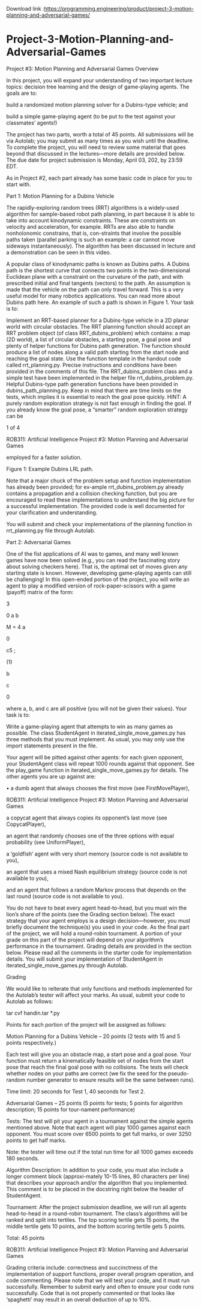 Download link :https://programming.engineering/product/project-3-motion-planning-and-adversarial-games/


# Project-3-Motion-Planning-and-Adversarial-Games
Project #3: Motion Planning and Adversarial Games
Overview

In this project, you will expand your understanding of two important lecture topics: decision tree learning and the design of game-playing agents. The goals are to:

build a randomized motion planning solver for a Dubins-type vehicle; and

build a simple game-playing agent (to be put to the test against your classmates’ agents!)

The project has two parts, worth a total of 45 points. All submissions will be via Autolab; you may submit as many times as you wish until the deadline. To complete the project, you will need to review some material that goes beyond that discussed in the lectures—more details are provided below. The due date for project submission is Monday, April 03, 202, by 23:59 EDT.

As in Project #2, each part already has some basic code in place for you to start with.

Part 1: Motion Planning for a Dubins Vehicle

The rapidly-exploring random trees (RRT) algorithms is a widely-used algorithm for sample-based robot path planning, in part because it is able to take into account kinodynamic constraints. These are constraints on velocity and acceleration, for example. RRTs are also able to handle nonholonomic constrains, that is, con-straints that involve the possible paths taken (parallel parking is such an example: a car cannot move sideways instantaneously). The algorithm has been discussed in lecture and a demonstration can be seen in this video.

A popular class of kinodynamic paths is known as Dubins paths. A Dubins path is the shortest curve that connects two points in the two-dimensional Euclidean plane with a constraint on the curvature of the path, and with prescribed initial and final tangents (vectors) to the path. An assumption is made that the vehicle on the path can only travel forward. This is a very useful model for many robotics applications. You can read more about Dubins path here. An example of such a path is shown in Figure 1. Your task is to:

Implement an RRT-based planner for a Dubins-type vehicle in a 2D planar world with circular obstacles. The RRT planning function should accept an RRT problem object (of class RRT_dubins_problem) which contains: a map (2D world), a list of circular obstacles, a starting pose, a goal pose and plenty of helper functions for Dubins path generation. The function should produce a list of nodes along a valid path starting from the start node and reaching the goal state. Use the function template in the handout code called rrt_planning.py. Precise instructions and conditions have been provided in the comments of this file. The RRT_dubins_problem class and a simple test have been implemented in the helper file rrt_dubins_problem.py. Helpful Dubins-type path generation functions have been provided in dubins_path_planning.py. Keep in mind that there are time limits on the tests, which implies it is essential to reach the goal pose quickly. HINT: A purely random exploration strategy is not fast enough in finding the goal. If you already know the goal pose, a “smarter” random exploration strategy can be

1 of 4

ROB311: Artificial Intelligence Project #3: Motion Planning and Adversarial Games

employed for a faster solution.


Figure 1: Example Dubins LRL path.

Note that a major chuck of the problem setup and function implementation has already been provided; for ex-ample rrt_dubins_problem.py already contains a propagation and a collision checking function, but you are encouraged to read these implementations to understand the big picture for a successful implementation. The provided code is well documented for your clarification and understanding.

You will submit and check your implementations of the planning function in rrt_planning.py file through Autolab.

Part 2: Adversarial Games

One of the fist applications of AI was to games, and many well known games have now been solved (e.g., you can read the fascinating story about solving checkers here). That is, the optimal set of moves given any starting state is known. However, developing game-playing agents can still be challenging! In this open-ended portion of the project, you will write an agent to play a modified version of rock-paper-scissors with a game (payoff) matrix of the form:

3

0 a b

M = 4 a

0

c5 ;

(1)

b

c

0

where a, b, and c are all positive (you will not be given their values). Your task is to:

Write a game-playing agent that attempts to win as many games as possible. The class StudentAgent in iterated_single_move_games.py has three methods that you must implement. As usual, you may only use the import statements present in the file.

Your agent will be pitted against other agents: for each given opponent, your StudentAgent class will repeat 1000 rounds against that opponent. See the play_game function in iterated_single_move_games.py for details. The other agents you are up against are:

• a dumb agent that always chooses the first move (see FirstMovePlayer),

ROB311: Artificial Intelligence Project #3: Motion Planning and Adversarial Games

a copycat agent that always copies its opponent’s last move (see CopycatPlayer),

an agent that randomly chooses one of the three options with equal probability (see UniformPlayer),

a ‘goldfish’ agent with very short memory (source code is not available to you),

an agent that uses a mixed Nash equilibrium strategy (source code is not available to you),

and an agent that follows a random Markov process that depends on the last round (source code is not available to you).

You do not have to beat every agent head-to-head, but you must win the lion’s share of the points (see the Grading section below). The exact strategy that your agent employs is a design decision—however, you must briefly document the technique(s) you used in your code. As the final part of the project, we will hold a round-robin tournament. A portion of your grade on this part of the project will depend on your algorithm’s performance in the tournament. Grading details are provided in the section below. Please read all the comments in the starter code for implementation details. You will submit your implementation of StudentAgent in iterated_single_move_games.py through Autolab.

Grading

We would like to reiterate that only functions and methods implemented for the Autolab’s tester will affect your marks. As usual, submit your code to Autolab as follows:

tar cvf handin.tar *.py

Points for each portion of the project will be assigned as follows:

Motion Planning for a Dubins Vehicle – 20 points (2 tests with 15 and 5 points respectively.)

Each test will give you an obstacle map, a start pose and a goal pose. Your function must return a kinematically feasible set of nodes from the start pose that reach the final goal pose with no collisions. The tests will check whether nodes on your paths are correct (we fix the seed for the pseudo-random number generator to ensure results will be the same between runs).

Time limit: 20 seconds for Test 1, 40 seconds for Test 2.

Adversarial Games – 25 points (5 points for tests; 5 points for algorithm description; 15 points for tour-nament performance)

Tests: The test will pit your agent in a tournament against the simple agents mentioned above. Note that each agent will play 1000 games against each opponent. You must score over 6500 points to get full marks, or over 3250 points to get half marks.

Note: the tester will time out if the total run time for all 1000 games exceeds 180 seconds.

Algorithm Description: In addition to your code, you must also include a longer comment block (approxi-mately 10-15 lines, 80 characters per line) that describes your approach and/or the algorithm that you implemented. This comment is to be placed in the docstring right below the header of StudentAgent.

Tournament: After the project submission deadline, we will run all agents head-to-head in a round-robin tournament. The class’s algorithms will be ranked and split into tertiles. The top scoring tertile gets 15 points, the middle tertile gets 10 points, and the bottom scoring tertile gets 5 points.

Total: 45 points

ROB311: Artificial Intelligence Project #3: Motion Planning and Adversarial Games

Grading criteria include: correctness and succinctness of the implementation of support functions, proper overall program operation, and code commenting. Please note that we will test your code, and it must run successfully. Remember to submit early and often to ensure your code runs successfully. Code that is not properly commented or that looks like ‘spaghetti’ may result in an overall deduction of up to 10%.
